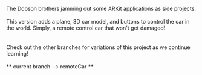 <BR>
The Dobson brothers jamming out some ARKit applications as side projects.
<BR>
<BR>
This version adds a plane, 3D car model, and buttons to control the car in the world. Simply, a remote control car that won't get damaged!
<BR>
<BR>
<BR>
Check out the other branches for variations of this project as we continue learning!
<BR>
<BR>
** current branch --> remoteCar **
